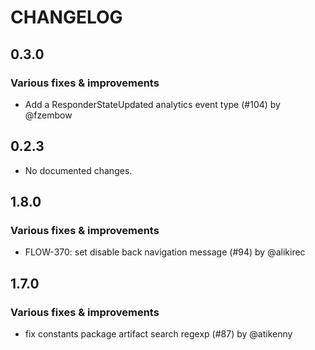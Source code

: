 # CHANGELOG
## 0.3.0

### Various fixes & improvements

- Add a ResponderStateUpdated analytics event type (#104) by @fzembow

## 0.2.3

- No documented changes.

## 1.8.0

### Various fixes & improvements

- FLOW-370: set disable back navigation message (#94) by @alikirec

## 1.7.0

### Various fixes & improvements

- fix constants package artifact search regexp (#87) by @atikenny


